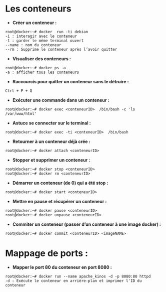 # Les conteneurs

- **Créer un conteneur :**
```
root@docker:~# docker  run -ti debian
-i : interagir avec le conteneur
-t : garder le même terminal ouvert
--name : nom du conteneur
--rm : Supprime le conteneur après l’avoir quitter
```

- **Visualiser des conteneurs :**
```
root@docker:~# docker ps -a
-a : afficher tous les conteneurs
```

- **Raccourcis pour quitter un conteneur sans le détruire :**
```
Ctrl + P + Q
```

- **Exécuter une commande dans un conteneur :**
```
root@docker:~# docker exec <conteneurID>  /bin/bash -c 'ls /var/www/html'
```

- **Astuce se connecter sur le terminal :**
```
root@docker:~# docker exec -ti <conteneurID>  /bin/bash 
```

- **Retourner à un conteneur déjà crée :**
```
root@docker:~# docker attach <conteneurID> 
```

- **Stopper et supprimer un conteneur :**
```
root@docker:~# docker stop <conteneurID> 
root@docker:~# docker rm <conteneurID> 
```

- **Démarrer un conteneur (de 0) qui a été stop :**
```
root@docker:~# docker start <conteneurID> 
```

- **Mettre en pause et récupérer un conteneur :**
```
root@docker:~# docker pause <conteneurID> 
root@docker:~# docker unpause <conteneurID> 
```

- **Commiter un conteneur (passer d’un conteneur à une image docker) :**
```
root@docker:~# docker commit <conteneurID> <imageNAME>
```

# Mappage de ports :

- **Mapper le port 80 du conteneur en port 8080 :**
```
root@docker:~# docker run --name apache_kinos -d -p 8080:80 httpd
-d : Exécute le conteneur en arrière-plan et imprimer l'ID du conteneur
```
